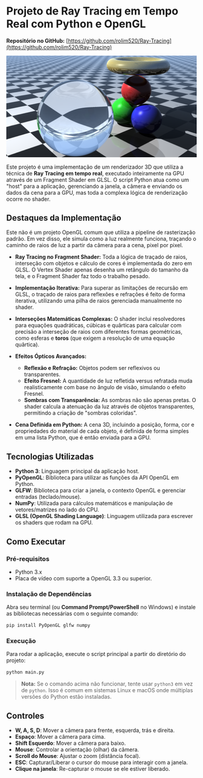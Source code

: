 # Projeto de Ray Tracing em Tempo Real com Python e OpenGL

**Repositório no GitHub:** [https://github.com/rolim520/Ray-Tracing](https://github.com/rolim520/Ray-Tracing)

![Imagem 1](Imagens/imagem%201.png)

Este projeto é uma implementação de um renderizador 3D que utiliza a técnica de **Ray Tracing em tempo real**, executado inteiramente na GPU através de um Fragment Shader em GLSL. O script Python atua como um "host" para a aplicação, gerenciando a janela, a câmera e enviando os dados da cena para a GPU, mas toda a complexa lógica de renderização ocorre no shader.

## Destaques da Implementação

Este não é um projeto OpenGL comum que utiliza a pipeline de rasterização padrão. Em vez disso, ele simula como a luz realmente funciona, traçando o caminho de raios de luz a partir da câmera para a cena, pixel por pixel.

- **Ray Tracing no Fragment Shader:** Toda a lógica de traçado de raios, interseção com objetos e cálculo de cores é implementada do zero em GLSL. O Vertex Shader apenas desenha um retângulo do tamanho da tela, e o Fragment Shader faz todo o trabalho pesado.

- **Implementação Iterativa:** Para superar as limitações de recursão em GLSL, o traçado de raios para reflexões e refrações é feito de forma iterativa, utilizando uma pilha de raios gerenciada manualmente no shader.

- **Interseções Matemáticas Complexas:** O shader inclui resolvedores para equações quadráticas, cúbicas e quârticas para calcular com precisão a interseção de raios com diferentes formas geométricas, como esferas e **toros** (que exigem a resolução de uma equação quârtica).

- **Efeitos Ópticos Avançados:**
  - **Reflexão e Refração:** Objetos podem ser reflexivos ou transparentes.
  - **Efeito Fresnel:** A quantidade de luz refletida versus refratada muda realisticamente com base no ângulo de visão, simulando o efeito Fresnel.
  - **Sombras com Transparência:** As sombras não são apenas pretas. O shader calcula a atenuação da luz através de objetos transparentes, permitindo a criação de "sombras coloridas".

- **Cena Definida em Python:** A cena 3D, incluindo a posição, forma, cor e propriedades do material de cada objeto, é definida de forma simples em uma lista Python, que é então enviada para a GPU.

## Tecnologias Utilizadas

*   **Python 3**: Linguagem principal da aplicação host.
*   **PyOpenGL**: Biblioteca para utilizar as funções da API OpenGL em Python.
*   **GLFW**: Biblioteca para criar a janela, o contexto OpenGL e gerenciar entradas (teclado/mouse).
*   **NumPy**: Utilizada para cálculos matemáticos e manipulação de vetores/matrizes no lado do CPU.
*   **GLSL (OpenGL Shading Language)**: Linguagem utilizada para escrever os shaders que rodam na GPU.

## Como Executar

### Pré-requisitos

- Python 3.x
- Placa de vídeo com suporte a OpenGL 3.3 ou superior.

### Instalação de Dependências

Abra seu terminal (ou **Command Prompt/PowerShell** no Windows) e instale as bibliotecas necessárias com o seguinte comando:

```bash
pip install PyOpenGL glfw numpy
```

### Execução

Para rodar a aplicação, execute o script principal a partir do diretório do projeto:

```bash
python main.py
```
> **Nota:** Se o comando acima não funcionar, tente usar `python3` em vez de `python`. Isso é comum em sistemas Linux e macOS onde múltiplas versões do Python estão instaladas.


## Controles

*   **W, A, S, D**: Mover a câmera para frente, esquerda, trás e direita.
*   **Espaço**: Mover a câmera para cima.
*   **Shift Esquerdo**: Mover a câmera para baixo.
*   **Mouse**: Controlar a orientação (olhar) da câmera.
*   **Scroll do Mouse**: Ajustar o zoom (distância focal).
*   **ESC**: Capturar/Liberar o cursor do mouse para interagir com a janela.
*   **Clique na janela**: Re-capturar o mouse se ele estiver liberado.
